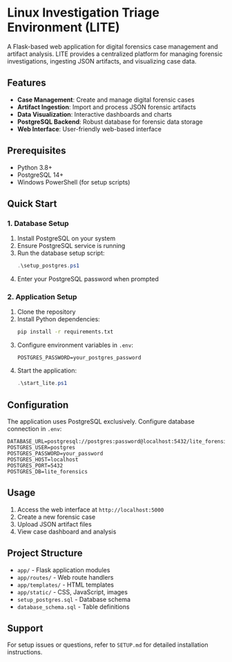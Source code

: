 # Linux Investigation Triage Environment (LITE)

A Flask-based web application for digital forensics case management and artifact analysis. LITE provides a centralized platform for managing forensic investigations, ingesting JSON artifacts, and visualizing case data.

## Features

- **Case Management**: Create and manage digital forensic cases
- **Artifact Ingestion**: Import and process JSON forensic artifacts
- **Data Visualization**: Interactive dashboards and charts
- **PostgreSQL Backend**: Robust database for forensic data storage
- **Web Interface**: User-friendly web-based interface

## Prerequisites

- Python 3.8+
- PostgreSQL 14+
- Windows PowerShell (for setup scripts)

## Quick Start

### 1. Database Setup

1. Install PostgreSQL on your system
2. Ensure PostgreSQL service is running
3. Run the database setup script:
   ```powershell
   .\setup_postgres.ps1
   ```
4. Enter your PostgreSQL password when prompted

### 2. Application Setup

1. Clone the repository
2. Install Python dependencies:
   ```bash
   pip install -r requirements.txt
   ```
3. Configure environment variables in `.env`:
   ```
   POSTGRES_PASSWORD=your_postgres_password
   ```
4. Start the application:
   ```powershell
   .\start_lite.ps1
   ```

## Configuration

The application uses PostgreSQL exclusively. Configure database connection in `.env`:

```
DATABASE_URL=postgresql://postgres:password@localhost:5432/lite_forensics
POSTGRES_USER=postgres
POSTGRES_PASSWORD=your_password
POSTGRES_HOST=localhost
POSTGRES_PORT=5432
POSTGRES_DB=lite_forensics
```

## Usage

1. Access the web interface at `http://localhost:5000`
2. Create a new forensic case
3. Upload JSON artifact files
4. View case dashboard and analysis

## Project Structure

- `app/` - Flask application modules
- `app/routes/` - Web route handlers
- `app/templates/` - HTML templates
- `app/static/` - CSS, JavaScript, images
- `setup_postgres.sql` - Database schema
- `database_schema.sql` - Table definitions

## Support

For setup issues or questions, refer to `SETUP.md` for detailed installation instructions.